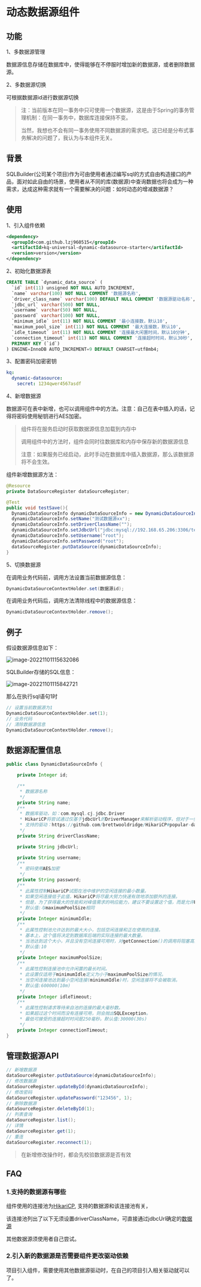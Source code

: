 # 动态数据源组件

## 功能

1、多数据源管理

数据源信息存储在数据库中，使得能够在不停服时增加新的数据源，或者删除数据源。

2、多数据源切换

可根据数据源id进行数据源切换

> 注：当前版本在同一事务中只可使用一个数据源，这是由于Spring的事务管理机制：在同一事务中，数据库连接保持不变。
>
> 当然，我想也不会有同一事务使用不同数据源的需求吧。这已经是分布式事务解决的问题了，我认为与本组件无关。

## 背景

SQLBuilder(公司某个项目)作为可由使用者通过编写sql的方式自由构造接口的产品，面对如此自由的场景，使用者从不同的库(数据源)中查询数据也将会成为一种需求，达成这种需求就有一个需要解决的问题：如何动态的增减数据源？

## 使用

1、引入组件依赖

```xml
<dependency>
  <groupId>com.github.lzj960515</groupId>
  <artifactId>kq-universal-dynamic-datasource-starter</artifactId>
  <version>version</version>
</dependency>
```

2、初始化数据源表

```sql
CREATE TABLE `dynamic_data_source` (
  `id` int(11) unsigned NOT NULL AUTO_INCREMENT,
  `name` varchar(100) NOT NULL COMMENT '数据源名称',
  `driver_class_name` varchar(100) DEFAULT NULL COMMENT '数据源驱动名称',
  `jdbc_url` varchar(500) NOT NULL,
  `username` varchar(50) NOT NULL,
  `password` varchar(100) NOT NULL,
  `minimum_idle` int(11) NOT NULL COMMENT '最小连接数，默认10',
  `maximum_pool_size` int(11) NOT NULL COMMENT '最大连接数，默认10',
  `idle_timeout` int(11) NOT NULL COMMENT '连接最大闲置时间，默认10分钟',
  `connection_timeout` int(11) NOT NULL COMMENT '连接超时时间，默认30秒',
  PRIMARY KEY (`id`)
) ENGINE=InnoDB AUTO_INCREMENT=9 DEFAULT CHARSET=utf8mb4;
```

3、配置密码加密密钥

```yaml
kq:
  dynamic-datasource:
    secret: 1234qwer4567asdf
```

4、新增数据源

数据源可在表中新增，也可以调用组件中的方法。注意：自己在表中插入的话，记得将密码使用秘钥进行AES加密。

> 组件将在服务启动时获取数据源信息加载到内存中
>
> 调用组件中的方法时，组件会同时往数据库和内存中保存新的数据源信息
>
> 注意：如果服务已经启动，此时手动在数据库中插入数据源，那么该数据源将不会生效。

组件新增数据源方法：

```java
@Resource
private DataSourceRegister dataSourceRegister;

@Test
public void testSave(){
  DynamicDataSourceInfo dynamicDataSourceInfo = new DynamicDataSourceInfo();
  dynamicDataSourceInfo.setName("测试数据源xx");
  dynamicDataSourceInfo.setDriverClassName("");
  dynamicDataSourceInfo.setJdbcUrl("jdbc:mysql://192.168.65.206:3306/test3?serverTimezone=Asia/Shanghai&useLegacyDatetimeCode=false&nullNamePatternMatchesAll=true&zeroDateTimeBehavior=CONVERT_TO_NULL&tinyInt1isBit=false&autoReconnect=true&useSSL=false&pinGlobalTxToPhysicalConnection=true&characterEncoding=utf8");
  dynamicDataSourceInfo.setUsername("root");
  dynamicDataSourceInfo.setPassword("root");
  dataSourceRegister.putDataSource(dynamicDataSourceInfo);
}
```

5、切换数据源

在调用业务代码前，调用方法设置当前数据源信息：

```java
DynamicDataSourceContextHolder.set(数据源id);
```

在调用业务代码后，调用方法清除线程中的数据源信息：

```java
DynamicDataSourceContextHolder.remove();
```

## 例子

假设数据源信息如下：

![image-20221101115632086](https://notes.zijiancode.cn/2022/11/01/image-20221101115632086.png)

SQLBuilder存储的SQL信息：

![image-20221101115842721](https://notes.zijiancode.cn/2022/11/01/image-20221101115842721.png)

那么在执行sql语句1时

```java
// 设置当前数据源为1
DynamicDataSourceContextHolder.set(1);
// 业务代码
// 清除数据源信息
DynamicDataSourceContextHolder.remove();
```
## 数据源配置信息
```java
public class DynamicDataSourceInfo {

    private Integer id;

    /**
     * 数据源名称
     */
    private String name;
    /**
     * 数据库驱动，如：com.mysql.cj.jdbc.Driver
     * HikariCP将尝试通过仅基于jdbcUrl的DriverManager来解析驱动程序，但对于一些较老的驱动程序，还必须指定driverClassName。
     * 支持的驱动：https://github.com/brettwooldridge/HikariCP#popular-datasource-class-names
     */
    private String driverClassName;

    private String jdbcUrl;

    private String username;
    /**
     * 密码使用AES加密
     */
    private String password;
    /**
     * 此属性控制HikariCP试图在池中维护的空闲连接的最小数量。
     * 如果空闲连接低于此值，HikariCP将尽最大努力快速有效地添加额外的连接。
     * 但是，为了获得最大的性能和对峰值需求的响应能力，建议不要设置这个值，而是允许HikariCP充当固定大小的连接池。
     * 默认值:与maximumPoolSize相同
     */
    private Integer minimumIdle;
    /**
     * 此属性控制池允许达到的最大大小，包括空闲连接和正在使用的连接。
     * 基本上，这个值将决定到数据库后端的实际连接的最大数量。
     * 当池达到这个大小，并且没有空闲连接可用时，对getConnection()的调用将阻塞高达connectionTimeout毫秒，然后超时。
     * 默认值:10
     */
    private Integer maximumPoolSize;
    /**
     * 此属性控制连接池中允许闲置的最长时间。
     * 此设置仅适用于minimumIdle定义为小于maximumPoolSize的情况。
     * 当空闲连接池达到最小空闲连接(minimumIdle)时，空闲连接将不会被取消。
     * 默认值:600000(10m)
     */
    private Integer idleTimeout;
    /**
     * 此属性控制请求等待来自池的连接的最大毫秒数。
     * 如果超过这个时间而没有连接可用，则会抛出SQLException。
     * 最低可接受的连接超时时间是250毫秒。默认值:30000(30s)
     */
    private Integer connectionTimeout;
}
```
## 管理数据源API

```java
// 新增数据源
dataSourceRegister.putDataSource(dynamicDataSourceInfo);
// 修改数据源
dataSourceRegister.updateById(dynamicDataSourceInfo);
// 修改密码
dataSourceRegister.updatePassword("123456", 1);
// 删除数据源
dataSourceRegister.deleteById(1);
// 列表查询
dataSourceRegister.list();
// 详情
dataSourceRegister.get(1);
// 重连
dataSourceRegister.reconnect(1);
```

> 在新增修改操作时，都会先校验数据源是否有效

## FAQ

### 1.支持的数据源有哪些

组件使用的连接池为[HikariCP](https://github.com/brettwooldridge/HikariCP), 支持的数据源和该连接池有关，

该连接池列出了以下无须设置driverClassName，可直接通过jdbcUrl确定的[数据源](https://github.com/brettwooldridge/HikariCP#popular-datasource-class-names)

其他数据源须使用者自己尝试。

### 2.引入新的数据源是否需要组件更改驱动依赖

项目引入组件，需要使用其他数据源驱动时，在自己的项目引入相关驱动就可以了。
